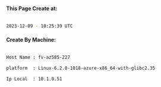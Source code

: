 
   
#### This Page Create at:

```bash

2023-12-09 - 10:25:39 UTC

```

#### Create By Machine:

```bash

Host Name : fv-az585-227

platform  : Linux-6.2.0-1018-azure-x86_64-with-glibc2.35

Ip Local  : 10.1.0.51

```

